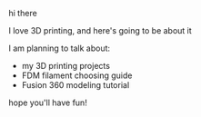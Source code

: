 hi there

I love 3D printing, and here's going to be about it

I am planning to talk about:
- my 3D printing projects
- FDM filament choosing guide
- Fusion 360 modeling tutorial

hope you'll have fun!
